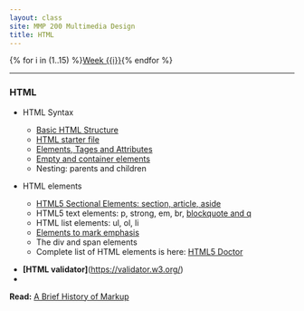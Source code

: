 ```yaml
---
layout: class
site: MMP 200 Multimedia Design
title: HTML
---
```

{% for i in (1..15) %}<a href="#week-{{i}}" class="week">Week {{i}}</a>{% endfor %}

--------------------

### HTML

* HTML Syntax
    - [Basic HTML Structure](https://github.com/revitalk/mmp200/blob/master/html/basicHtmlStructure.html)
    - [HTML starter file](https://github.com/revitalk/mmp200/blob/master/html/html-starter.html)
    - [Elements, Tages and Attributes]({{site.url}}/mmp200/html/html-intro) 
    - [Empty and container elements]({{site.url}}/mmp200/html/empty-container)
    - Nesting: parents and children

* HTML elements
    - [HTML5 Sectional Elements: section, article, aside]({{site.url}}/mmp200/html/sectional-elements)
    - HTML5 text elements: p, strong, em, br, [blockquote and q]({{site.url}}/mmp200/html/quoting)
    - HTML list elements: ul, ol, li
    - [Elements to mark emphasis]({{site.url}}/mmp200/html/emphasis)
    - The div and span elements
    - Complete list of HTML elements is here: [HTML5 Doctor](http://html5doctor.com/)

- **[HTML validator]**(https://validator.w3.org/)
- 

**Read:** [A Brief History of Markup](http://alistapart.com/article/a-brief-history-of-markup)




